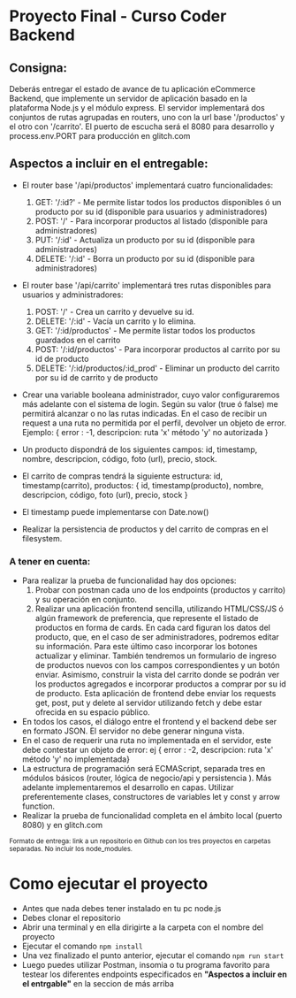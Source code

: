 # Proyecto Final - Curso Coder Backend

## Consigna: 
Deberás entregar el estado de avance de tu aplicación eCommerce Backend, que implemente 
un servidor de aplicación basado en la plataforma Node.js y el módulo express. El servidor 
implementará dos conjuntos de rutas agrupadas en routers, uno con la url base '/productos' 
y el otro con '/carrito'. El puerto de escucha será el 8080 para desarrollo y 
process.env.PORT para producción en glitch.com

## Aspectos a incluir en el entregable:
* El router base '/api/productos' implementará cuatro funcionalidades:
    1. GET: '/:id?' - Me permite listar todos los productos disponibles ó un producto 
       por su id (disponible para usuarios y administradores)
    2. POST: '/' - Para incorporar productos al listado (disponible para administradores)
    3. PUT: '/:id' - Actualiza un producto por su id (disponible para administradores)
    4. DELETE: '/:id' - Borra un producto por su id (disponible para administradores)

* El router base '/api/carrito' implementará tres rutas disponibles para usuarios y administradores:
    1. POST: '/' - Crea un carrito y devuelve su id.
    2. DELETE: '/:id' - Vacía un carrito y lo elimina.
    3. GET: '/:id/productos' - Me permite listar todos los productos guardados en el carrito
    4. POST: '/:id/productos' - Para incorporar productos al carrito por su id de producto
    5. DELETE: '/:id/productos/:id_prod' - Eliminar un producto del carrito por su id de carrito 
       y de producto
* Crear una variable booleana administrador, cuyo valor configuraremos más adelante con el sistema
  de login. Según su valor (true ó false) me permitirá alcanzar o no las rutas indicadas. En el caso de
  recibir un request a una ruta no permitida por el perfil, devolver un objeto de error. 
  Ejemplo: { error : -1, descripcion: ruta 'x' método 'y' no autorizada }
* Un producto dispondrá de los siguientes campos: id, timestamp, nombre, descripcion, código,
  foto (url), precio, stock.
* El carrito de compras tendrá la siguiente estructura: id, timestamp(carrito), 
  productos: { id, timestamp(producto), nombre, descripcion, código, foto (url), precio, stock }
* El timestamp puede implementarse con Date.now()
* Realizar la persistencia de productos y del carrito de compras en el filesystem.

### A tener en cuenta:
* Para realizar la prueba de funcionalidad hay dos opciones:
    1.  Probar con postman cada uno de los endpoints (productos y carrito) y su operación en conjunto.
    2.  Realizar una aplicación frontend sencilla, utilizando HTML/CSS/JS ó algún framework de
        preferencia, que represente el listado de productos en forma de cards. En cada card
        figuran los datos del producto, que, en el caso de ser administradores, podremos editar
        su información. Para este último caso incorporar los botones actualizar y eliminar.
        También tendremos un formulario de ingreso de productos nuevos con los campos
        correspondientes y un botón enviar. Asimismo, construir la vista del carrito donde se
        podrán ver los productos agregados e incorporar productos a comprar por su id de
        producto. Esta aplicación de frontend debe enviar los requests get, post, put y delete al
        servidor utilizando fetch y debe estar ofrecida en su espacio público.
*   En todos los casos, el diálogo entre el frontend y el backend debe ser en formato JSON. El
    servidor no debe generar ninguna vista.
*   En el caso de requerir una ruta no implementada en el servidor, este debe contestar un objeto
    de error: ej { error : -2, descripcion: ruta 'x' método 'y' no implementada}
*   La estructura de programación será ECMAScript, separada tres en módulos básicos (router,
    lógica de negocio/api y persistencia ). Más adelante implementaremos el desarrollo en capas.
    Utilizar preferentemente clases, constructores de variables let y const y arrow function.
*   Realizar la prueba de funcionalidad completa en el ámbito local (puerto 8080) y en glitch.com

<sup>Formato de entrega: link a un repositorio en Github con los tres proyectos en
carpetas separadas. No incluir los node_modules.</sup>

# Como ejecutar el proyecto
- Antes que nada debes tener instalado en tu pc node.js
- Debes clonar el repositorio
- Abrir una terminal y en ella dirigirte a la carpeta con el nombre del proyecto
- Ejecutar el comando ``` npm install ```
- Una vez finalizado el punto anterior, ejecutar el comando ``` npm run start ```
- Luego puedes utilizar Postman, insomia o tu programa favorito para testear los diferentes 
endpoints especificados en **"Aspectos a incluir en el entrgable"** en la seccion de más arriba
